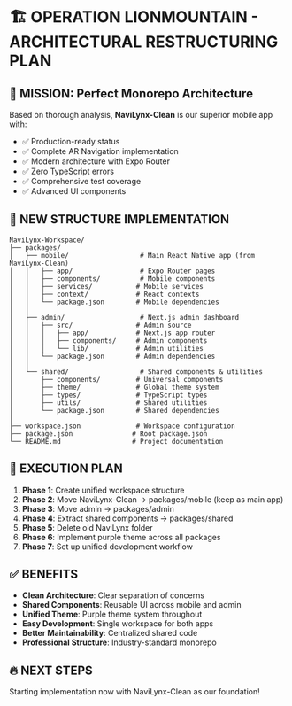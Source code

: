 # 🏗️ OPERATION LIONMOUNTAIN - ARCHITECTURAL RESTRUCTURING PLAN

## 🎯 **MISSION: Perfect Monorepo Architecture**

Based on thorough analysis, **NaviLynx-Clean** is our superior mobile app with:
- ✅ Production-ready status
- ✅ Complete AR Navigation implementation  
- ✅ Modern architecture with Expo Router
- ✅ Zero TypeScript errors
- ✅ Comprehensive test coverage
- ✅ Advanced UI components

## 📁 **NEW STRUCTURE IMPLEMENTATION**

```
NaviLynx-Workspace/
├── packages/
│   ├── mobile/                  # Main React Native app (from NaviLynx-Clean)
│   │   ├── app/                 # Expo Router pages
│   │   ├── components/          # Mobile components
│   │   ├── services/           # Mobile services
│   │   ├── context/            # React contexts
│   │   └── package.json        # Mobile dependencies
│   │
│   ├── admin/                   # Next.js admin dashboard
│   │   ├── src/                # Admin source
│   │   │   ├── app/            # Next.js app router
│   │   │   ├── components/     # Admin components
│   │   │   └── lib/            # Admin utilities
│   │   └── package.json        # Admin dependencies
│   │
│   └── shared/                  # Shared components & utilities
│       ├── components/         # Universal components
│       ├── theme/              # Global theme system
│       ├── types/              # TypeScript types
│       ├── utils/              # Shared utilities
│       └── package.json        # Shared dependencies
│
├── workspace.json              # Workspace configuration
├── package.json               # Root package.json
└── README.md                  # Project documentation
```

## 🚀 **EXECUTION PLAN**

1. **Phase 1**: Create unified workspace structure
2. **Phase 2**: Move NaviLynx-Clean → packages/mobile (keep as main app)
3. **Phase 3**: Move admin → packages/admin
4. **Phase 4**: Extract shared components → packages/shared
5. **Phase 5**: Delete old NaviLynx folder
6. **Phase 6**: Implement purple theme across all packages
7. **Phase 7**: Set up unified development workflow

## ✅ **BENEFITS**

- **Clean Architecture**: Clear separation of concerns
- **Shared Components**: Reusable UI across mobile and admin
- **Unified Theme**: Purple theme system throughout
- **Easy Development**: Single workspace for both apps
- **Better Maintainability**: Centralized shared code
- **Professional Structure**: Industry-standard monorepo

## 🔥 **NEXT STEPS**

Starting implementation now with NaviLynx-Clean as our foundation!
